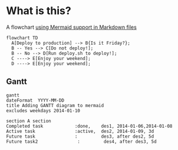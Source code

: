 # What is this?

A flowchart [using Mermaid support in Markdown files](https://github.blog/2022-02-14-include-diagrams-markdown-files-mermaid/)

```mermaid
flowchart TD
  A[Deploy to production] --> B{Is it Friday?};
  B -- Yes --> C[Do not deploy!];
  B -- No --> D[Run deploy.sh to deploy!];
  C ----> E[Enjoy your weekend];
  D ----> E[Enjoy your weekend];
```

## Gantt

```mermaid
gantt
dateFormat  YYYY-MM-DD
title Adding GANTT diagram to mermaid
excludes weekdays 2014-01-10

section A section
Completed task            :done,    des1, 2014-01-06,2014-01-08
Active task               :active,  des2, 2014-01-09, 3d
Future task               :         des3, after des2, 5d
Future task2               :         des4, after des3, 5d
```

